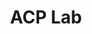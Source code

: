 ---
title: ACP Lab 
type: landing

sections:
  - block: slider
    content:
      slides:
        - title: 👋 Welcome to the ACP Lab
          content: Take a look at what we're working on...
          align: center
          background:
            image:
              # Specify an image from `assets/media/`
              # or delete the image section to remove it
              filename: 
              filters:
                brightness: 0.7
            position: right
            color: '#666'
          link:
            icon: book-open-reader #graduation-cap
            icon_pack: fas
            text: Explore Our Research
            url: ../projects/
        - title: HPA-MPC has been accepted to RA-L!
          content:  
          align: center
          background:
            image:
              filename: albums/test/human_robot_interaction_2.jpg
              filters:
                brightness: 0.7
            position: right
            color: '#666'        
        - title: Human-Aware Physical Human-Robot Collaborative Transportation and Manipulation with Multiple Aerial Robots Has Been Accepted by T-RO!
          content: 
          align: left
          background:
            image:
              filename: albums/test/human-multi-robot-interaction.jpg
              filters:
                brightness: 0.7
            position: center
            color: '#555'
        - title: ACP Lab
          content: 'Just opened!'
          align: right
          background:
            image:
              filename:  
              filters:
                brightness: 0.5
            position: center
            color: '#333'
          link:
            icon: graduation-cap
            icon_pack: fas
            text: Join Us
            url: ../contact/ 
        - title: __Meet Our Team__
          content: A diverse and talented group of researchers dedicated to scientific excellence.
          align: left
          background:
            image:
              filename: 
              filters:
                brightness: 0.4
            position: center
            color: '#555'
          link:
            icon: graduation-cap
            icon_pack: fas
            text: Meet Our Team
            url: people/
        - title: Meet Our Robots
          content: 'Uniquely equipped to support groundbreaking discoveries.'
          align: right
          background:
            image:
              filename: 
              filters:
                brightness: 0.4
            position: center
            color: '#555'
          link:
            icon: robot
            icon_pack: fas
            text: Robot Videos
            url: ../videos/    
    design:
      # Slide height is automatic unless you force a specific height (e.g. '400px')
      slide_height: ''
      is_fullscreen: true
      # Automatically transition through slides?
      loop: true
      # Duration of transition between slides (in ms)
      interval: 5000     

  - block: collection
    content:
      title: Recent News
      # subtitle: |-
        # {{% callout hint %}}
        # See all [news](./post/).
        # {{% /callout %}}
      text:
      count: 3
      filters:
        author: ''
        category: ''
        exclude_featured: false
        publication_type: ''
        tag: ''
      offset: 0
      order: desc
      page_type: post
    design:
      view: compact
      columns: 1'

  - block: collection
    id: projects
    content:
      title: Research Projects
      subtitle: |-
        {{% callout hint %}}
        See all [projects](./projects/).
        {{% /callout %}}
      filters:
        folders:
          - research
        featured_only: false
      text: 
      count: 3
    design:
      columns: '1'
      view: showcase
      flip_alt_rows: false
     
  - block: collection
    id: featured
    content:
      title: Featured Publications
      # subtitle: |-
      #   {{% callout hint %}}
      #   See all [publications](./publication/).
      #   {{% /callout %}}
      filters:
        folders:
          - journal 
          - conference 
        featured_only: false
      text: 
      count: 5
    sort_by: 'Date'
    design:
      columns: '1'
      view: custom
  

  # - block: logos
  #   content:
  #     title: Section Title
  #     subtitle: Section Subtitle
  #     # Path to the logo images within the `assets/media/` folder
  #     logo_folder: logos
  #   design:
  #     columns: '1'  

  - block: tag_cloud
    content:
      title: Popular Topics
      # subtitle: My subtitle
      # text: Add any **markdown** formatted content here - text, images, videos, galleries - and even HTML code!
      # Choose a taxonomy from the `taxonomies` list in `config.yaml` to display (e.g. tags, categories, authors)
      taxonomy: tags
      # Choose how many tags you would like to display (0 = all tags)
      count: 20
    design:
      # Minimum and maximum font sizes (1.0 = 100%).
      font_size_min: 1.0
      font_size_max: 2
      columns: '1'
  # - block: markdown
  #   content:
  #     title: Gallery
  #     subtitle: ''
  #     text: |-
  #       {{< gallery album="demo" >}}
  #   design:
  #     columns: 2
  
  # - block: markdown
  #   content:
  #     title:
  #     subtitle:
  #     text: |
  #       {{% cta cta_link="./people/" cta_text="Meet the team →" %}}
  #   design:
  #     columns: '2'
---